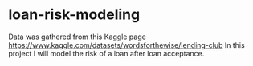 # loan-risk-modeling
Data was gathered from this Kaggle page https://www.kaggle.com/datasets/wordsforthewise/lending-club
In this project I will model the risk of a loan after loan acceptance. 
